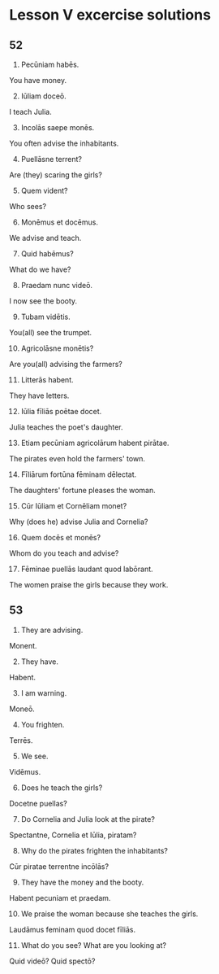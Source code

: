 # Lesson V excercise solutions

## 52

1. Pecūniam habēs.

You have money.

2. Iūliam doceō.

I teach Julia.

3. Incolās saepe monēs.

You often advise the inhabitants.

4. Puellāsne terrent?

Are (they) scaring the girls?

5. Quem vident?

Who sees?

6. Monēmus et docēmus.

We advise and teach.

7. Quid habēmus?

What do we have?

8. Praedam nunc videō.

I now see the booty.

9. Tubam vidētis.

You(all) see the trumpet.

10. Agricolāsne monētis?

Are you(all) advising the farmers?

11. Litterās habent.

They have letters.

12. Iūlia fīliās poētae docet.

Julia teaches the poet's daughter.

13. Etiam pecūniam agricolārum habent pirātae.

The pirates even hold the farmers' town.

14. Fīliārum fortūna fēminam dēlectat.

The daughters' fortune pleases the woman.

15. Cūr Iūliam et Cornēliam monet?

Why (does he) advise Julia and Cornelia?

16. Quem docēs et monēs?

Whom do you teach and advise?

17. Fēminae puellās laudant quod labōrant.

The women praise the girls because they work.

## 53

1. They are advising.

Monent.

2. They have.

Habent.

3. I am warning.

Moneō.

4. You frighten.

Terrēs.

5. We see.

Vidēmus.

6. Does he teach the girls?

Docetne puellas?

7. Do Cornelia and Julia look at the pirate?

Spectantne, Cornelia et Iūlia, piratam?

8. Why do the pirates frighten the inhabitants?

Cūr piratae terrentne incōlās?

9. They have the money and the booty.

Habent pecuniam et praedam.

10. We praise the woman because she teaches the girls.

Laudāmus feminam quod docet fīliās.

11. What do you see? What are you looking at?

Quid videō? Quid spectō?
